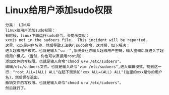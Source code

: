  # Linux给用户添加sudo权限 
 
 
    分类： LINUX
    linux给用户添加sudo权限： 
    有时候，linux下面运行sudo命令，会提示类似： 
    xxxis not in the sudoers file.  This incident will be reported. 
    这里，xxx是用户名称，然后导致无法执行sudo命令，这时候，如下解决：
    进入超级用户模式。也就是输入"su -",系统会让你输入超级用户密码，输入密码后就进入了超级用户模式。（当然，你也可以直接用root用）
    添加文件的写权限。也就是输入命令"chmod u+w /etc/sudoers"。 
    编辑/etc/sudoers文件。也就是输入命令"vim /etc/sudoers",进入编辑模式，找到这一 行："root ALL=(ALL) ALL"在起下面添加"xxx ALL=(ALL) ALL"(这里的xxx是你的用户名)，然后保存退出。
    撤销文件的写权限。也就是输入命令"chmod u-w /etc/sudoers"。 
    然后就行了。
